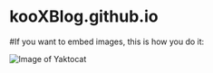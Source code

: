# kooXBlog.github.io
#If you want to embed images, this is how you do it:

![Image of Yaktocat](https://octodex.github.com/images/yaktocat.png)
